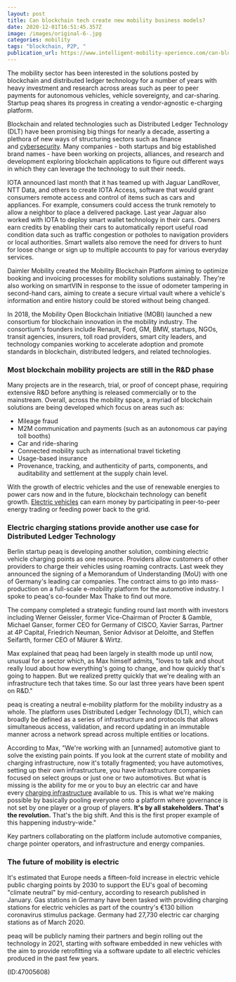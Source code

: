 ```yaml
---
layout: post
title: Can blockchain tech create new mobility business models?
date: 2020-12-01T16:51:45.357Z
image: /images/original-6-.jpg
categories: mobility
tags: "blockchain, P2P, "
publication_url: https://www.intelligent-mobility-xperience.com/can-blockchain-tech-create-new-mobility-business-models-a-981840/
---
```

The mobility sector has been interested in the solutions posted by blockchain and distributed ledger technology for a number of years with heavy investment and research across areas such as peer to peer payments for autonomous vehicles, vehicle sovereignty, and car-sharing. Startup peaq shares its progress in creating a vendor-agnostic e-charging platform.

Blockchain and related technologies such as Distributed Ledger Technology (DLT) have been promising big things for nearly a decade, asserting a plethora of new ways of structuring sectors such as finance and [cybersecurity](https://www.intelligent-mobility-xperience.com/securing-the-future-of-autonomous-vehicles-a-972777/). Many companies - both startups and big established brand names - have been working on projects, alliances, and research and development exploring blockchain applications to figure out different ways in which they can leverage the technology to suit their needs.

IOTA announced last month that it has teamed up with Jaguar LandRover, NTT Data, and others to create IOTA Access, software that would grant consumers remote access and control of items such as cars and appliances. For example, consumers could access the trunk remotely to allow a neighbor to place a delivered package. Last year Jaguar also worked with IOTA to deploy smart wallet technology in their cars. Owners earn credits by enabling their cars to automatically report useful road condition data such as traffic congestion or potholes to navigation providers or local authorities. Smart wallets also remove the need for drivers to hunt for loose change or sign up to multiple accounts to pay for various everyday services.

Daimler Mobility created the Mobility Blockchain Platform aiming to optimize booking and invoicing processes for mobility solutions sustainably. They're also working on smartVIN in response to the issue of odometer tampering in second-hand cars, aiming to create a secure virtual vault where a vehicle's information and entire history could be stored without being changed.

In 2018, the Mobility Open Blockchain Initiative (MOBI) launched a new consortium for blockchain innovation in the mobility industry. The consortium's founders include Renault, Ford, GM, BMW, startups, NGOs, transit agencies, insurers, toll road providers, smart city leaders, and technology companies working to accelerate adoption and promote standards in blockchain, distributed ledgers, and related technologies.

### Most blockchain mobility projects are still in the R&D phase

Many projects are in the research, trial, or proof of concept phase, requiring extensive R&D before anything is released commercially or to the mainstream. Overall, across the mobility space, a myriad of blockchain solutions are being developed which focus on areas such as:[](https://www.intelligent-mobility-xperience.com/beginners-guide-to-v2x-communication-a-929175/)

* Mileage fraud
* M2M communication and payments (such as an autonomous car paying toll booths)
* Car and ride-sharing
* Connected mobility such as international travel ticketing
* Usage-based insurance
* Provenance, tracking, and authenticity of parts, components, and auditability and settlement at the supply chain level.

With the growth of electric vehicles and the use of renewable energies to power cars now and in the future, blockchain technology can benefit growth. [Electric vehicles](https://www.intelligent-mobility-xperience.com/which-countries-are-most-ready-for-electric-vehicles-evs-a-922397/) can earn money by participating in peer-to-peer energy trading or feeding power back to the grid.

### Electric charging stations provide another use case for Distributed Ledger Technology

Berlin startup peaq is developing another solution, combining electric vehicle charging points as one resource. Providers allow customers of other providers to charge their vehicles using roaming contracts. Last week they announced the signing of a Memorandum of Understanding (MoU) with one of Germany's leading car companies. The contract aims to go into mass-production on a full-scale e-mobility platform for the automotive industry. I spoke to peaq's co-founder Max Thake to find out more.

The company completed a strategic funding round last month with investors including Werner Geissler, former Vice-Chairman of Procter & Gamble, Michael Ganser, former CEO for Germany of CISCO, Xavier Sarras, Partner at 4P Capital, Friedrich Neuman, Senior Advisor at Deloitte, and Steffen Seifarth, former CEO of Mäurer & Wirtz.

Max explained that peaq had been largely in stealth mode up until now, unusual for a sector which, as Max himself admits, "loves to talk and shout really loud about how everything's going to change, and how quickly that's going to happen. But we realized pretty quickly that we're dealing with an infrastructure tech that takes time. So our last three years have been spent on R&D."

peaq is creating a neutral e-mobility platform for the mobility industry as a whole. The platform uses Distributed Ledger Technology (DLT), which can broadly be defined as a series of infrastructure and protocols that allows simultaneous access, validation, and record updating in an immutable manner across a network spread across multiple entities or locations.

According to Max, "We're working with an \[unnamed] automotive giant to solve the existing pain points. If you look at the current state of mobility and charging infrastructure, now it's totally fragmented; you have automotives, setting up their own infrastructure, you have infrastructure companies focused on select groups or just one or two automotives. But what is missing is the ability for me or you to buy an electric car and have every [charging infrastructure](https://www.intelligent-mobility-xperience.com/on-the-way-to-the-wireless-charging-infrastructure-of-the-future-a-890410/) available to us. This is what we're making possible by basically pooling everyone onto a platform where governance is not set by one player or a group of players. **It's by all stakeholders. That's the revolution.** That's the big shift. And this is the first proper example of this happening industry-wide."

Key partners collaborating on the platform include automotive companies, charge pointer operators, and infrastructure and energy companies.

### The future of mobility is electric

It's estimated that Europe needs a fifteen-fold increase in electric vehicle public charging points by 2030 to support the EU's goal of becoming "climate neutral" by mid-century, according to research published in January. Gas stations in Germany have been tasked with providing charging stations for electric vehicles as part of the country's €130 billion coronavirus stimulus package. Germany had 27,730 electric car charging stations as of March 2020.

peaq will be publicly naming their partners and begin rolling out the technology in 2021, starting with software embedded in new vehicles with the aim to provide retrofitting via a software update to all electric vehicles produced in the past few years.

(ID:47005608)